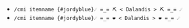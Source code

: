 - `/cmi itemname {#jordyblue}☄ =_= ⛏ < Dalandis > ⛏ =_= ☄`
- `/cmi itemname {#jordyblue}☄ =_= ❤ < Dalandis > ❤ =_= ☄`